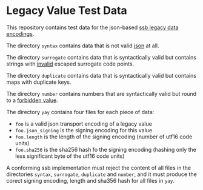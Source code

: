 # Legacy Value Test Data

This repository contains test data for the json-based [ssb legacy data encodings](https://spec.scuttlebutt.nz/feed/datamodel.html).

The directory `syntax` contains data that is not valid [json](https://www.ecma-international.org/publications/files/ECMA-ST/ECMA-404.pdf) at all.

The directory `surrogate` contains data that is syntactically valid but contains strings with [invalid](https://spec.scuttlebutt.nz/datamodel.html#json-transport-encoding) escaped surrogate code points.

The directory `duplicate` contains data that is syntactically valid but contains maps with duplicate keys.

The directory `number` contains numbers that are syntactically valid but round to a [forbidden value](https://spec.scuttlebutt.nz/datamodel.html#floats).

The directory `yay` contains four files for each piece of data:

- `foo` is a valid json transport encoding of a legacy value
- `foo.json_signing` is the signing encoding for this value
- `foo.length` is the length of the signing encoding (number of utf16 code units)
- `foo.sha256` is the sha256 hash fo the signing encoding (hashing only the less significant byte of the utf16 code units)

A conforming ssb implementation must reject the content of all files in the directories `syntax`, `surrogate`, `duplicate` and `number`, and it must produce the corect signing encoding, length and sha356 hash for all files in `yay`.
